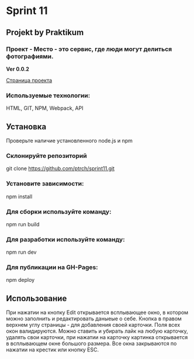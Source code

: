 # Sprint 11

## Projekt by Praktikum 

### Проект - Место - это сервис, где люди могут делиться фотографиями.

**Ver 0.0.2**

[Страница проекта](https://ptrch.github.io/sprint11/)

### Используемые технологии:
HTML, GIT, NPM, Webpack, API

## Установка
Проверьте наличие установленного node.js и npm

### Склонируйте репозиторий
git clone https://github.com/ptrch/sprint11.git

### Установите зависимости:
npm install

### Для сборки используйте команду: 
npm run build

### Для разработки используйте команду:
npm run dev

### Для публикации на GH-Pages: 
npm deploy

## Использование
При нажатии на кнопку Edit открывается всплывающее окно, в котором можно заполнить и редактировать даныеые о себе. Кнопка в правом верхнем углу страницы - для добавления своей карточки. Поля всех окон валидируются. Можно ставить и убирать лайк на любую карточку, удалять свои карточки, при нажатии на карточку картинка открывается в всплывающем окне большого размера. Все окна закрываются по нажатии на крестик или кнопку ESC.
